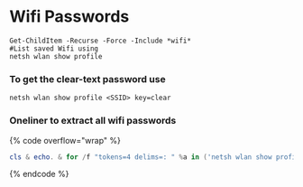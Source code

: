 # Wifi Passwords

```
Get-ChildItem -Recurse -Force -Include *wifi*
#List saved Wifi using
netsh wlan show profile
```

### To get the clear-text password use

```
netsh wlan show profile <SSID> key=clear
```

### Oneliner to extract all wifi passwords

{% code overflow="wrap" %}
```powershell
cls & echo. & for /f "tokens=4 delims=: " %a in ('netsh wlan show profiles ^| find "Profile "') do @echo off > nul & (netsh wlan show profiles name=%a key=clear | findstr "SSID Cipher Content" | find /v "Number" & echo.) & @echo on
```
{% endcode %}
